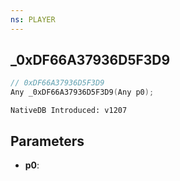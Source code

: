 ```yaml
---
ns: PLAYER
---
```

## _0xDF66A37936D5F3D9

```c
// 0xDF66A37936D5F3D9
Any _0xDF66A37936D5F3D9(Any p0);
```

```
NativeDB Introduced: v1207
```

## Parameters
* **p0**:
